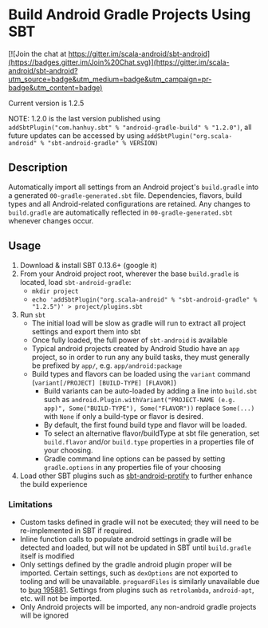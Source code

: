 # Build Android Gradle Projects Using SBT #

[![Join the chat at https://gitter.im/scala-android/sbt-android](https://badges.gitter.im/Join%20Chat.svg)](https://gitter.im/scala-android/sbt-android?utm_source=badge&utm_medium=badge&utm_campaign=pr-badge&utm_content=badge)

Current version is 1.2.5

NOTE: 1.2.0 is the last version published using
`addSbtPlugin("com.hanhuy.sbt" % "android-gradle-build" % "1.2.0")`,
all future updates can be accessed by using
`addSbtPlugin("org.scala-android" % "sbt-android-gradle" % VERSION)`

## Description ##

Automatically import all settings from an Android project's `build.gradle` into
a generated `00-gradle-generated.sbt` file. Dependencies, flavors, build
types and all Android-related configurations are retained. Any changes to
`build.gradle` are automatically reflected in `00-gradle-generated.sbt`
whenever changes occur.

## Usage ##

1. Download & install SBT 0.13.6+ (google it)
2. From your Android project root, wherever the base `build.gradle` is located,
   load `sbt-android-gradle`:
   * `mkdir project`
   * `echo 'addSbtPlugin("org.scala-android" % "sbt-android-gradle" % "1.2.5")' > project/plugins.sbt`
3. Run `sbt`
   * The initial load will be slow as gradle will run to extract all
     project settings and export them into sbt
   * Once fully loaded, the full power of `sbt-android` is available
   * Typical android projects created by Android Studio have an `app` project,
     so in order to run any any build tasks, they must generally be prefixed by
     `app/`, e.g. `app/android:package`
   * Build types and flavors can be loaded using the `variant` command
     (`variant[/PROJECT] [BUILD-TYPE] [FLAVOR]`)  
     * Build variants can be auto-loaded by adding a line into `build.sbt` such
       as `android.Plugin.withVariant("PROJECT-NAME (e.g. app)", Some("BUILD-TYPE"), Some("FLAVOR"))`
       replace `Some(...)` with `None` if only a build-type or flavor is desired.
     * By default, the first found build type and flavor will be loaded.
     * To select an alternative flavor/buildType at sbt file generation,
       set `build.flavor` and/or `build.type` properties in a properties file
       of your choosing.
     * Gradle command line options can be passed by setting `gradle.options` in
       any properties file of your choosing
4. Load other SBT plugins such as [sbt-android-protify](https://github.com/scala-android/sbt-android-protify) to
   further enhance the build experience


### Limitations ###

* Custom tasks defined in gradle will not be executed; they will need to be
  re-implemented in SBT if required.
* Inline function calls to populate android settings in gradle will be detected
  and loaded, but will not be updated in SBT until `build.gradle` itself is
  modified
* Only settings defined by the gradle android plugin proper will be imported.
  Certain settings, such as `dexOptions` are not exported to tooling and will
  be unavailable. `proguardFiles` is similarly unavailable due to
  [bug 195881](https://code.google.com/p/android/issues/detail?id=195881).
  Settings from plugins such as `retrolambda`, `android-apt`, etc. will not be
  imported.
* Only Android projects will be imported, any non-android gradle projects will
  be ignored

